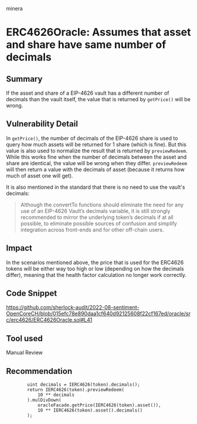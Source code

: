 minera
# ERC4626Oracle: Assumes that asset and share have same number of decimals

## Summary
If the asset and share of a EIP-4626 vault has a different number of decimals than the vault itself, the value that is returned by `getPrice()` will be wrong.

## Vulnerability Detail
In `getPrice()`, the number of decimals of the EIP-4626 share is used to query how much assets will be returned for 1 share (which is fine). But this value is also used to normalize the result that is returned by `previewRedeem`. While this works fine when the number of decimals between the asset and share are identical, the value will be wrong when they differ. `previewRedeem` will then return a value with the decimals of asset (because it returns how much of asset one will get).

It is also mentioned in the standard that there is no need to use the vault's decimals:
> Although the convertTo functions should eliminate the need for any use of an EIP-4626 Vault’s decimals variable, it is still strongly recommended to mirror the underlying token’s decimals if at all possible, to eliminate possible sources of confusion and simplify integration across front-ends and for other off-chain users.

## Impact
In the scenarios mentioned above, the price that is used for the ERC4626 tokens will be either way too high or low (depending on how the decimals differ), meaning that the health factor calculation no longer work correctly.

## Code Snippet
https://github.com/sherlock-audit/2022-08-sentiment-OpenCoreCH/blob/015efc78e890daa1cf640d92125608f22cf167ed/oracle/src/erc4626/ERC4626Oracle.sol#L41

## Tool used

Manual Review

## Recommendation
```
        uint decimals = IERC4626(token).decimals();
        return IERC4626(token).previewRedeem(
            10 ** decimals
        ).mulDivDown(
            oracleFacade.getPrice(IERC4626(token).asset()),
            10 ** IERC4626(token).asset().decimals()
        );
```